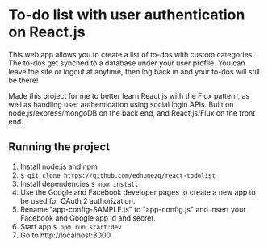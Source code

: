 # To-do list with user authentication on React.js

This web app allows you to create a list of to-dos with custom categories. The to-dos get synched to a database under your user profile. You can leave the site or logout at anytime, then log back in and your to-dos will still be there!

Made this project for me to better learn React.js with the Flux pattern, as well as handling user authentication using social login APIs. Built on node.js/express/mongoDB on the back end, and React.js/Flux on the front end.

## Running the project

1. Install node.js and npm
2. ```$ git clone https://github.com/ednunezg/react-todolist```
3. Install dependencies ```$ npm install```
4. Use the Google and Facebook developer pages to create a new app to be used for OAuth 2 authorization.
6. Rename "app-config-SAMPLE.js" to "app-config.js" and insert your Facebook and Google app id and secret.
7. Start app ```$ npm run start:dev```
8. Go to http://localhost:3000
